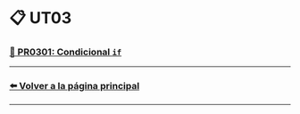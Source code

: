 # 📋 UT03

### [📄 PR0301: Condicional `if`](pr0301/pr0301.md)


---
### [⬅️ Volver a la página principal](../index.md)
---